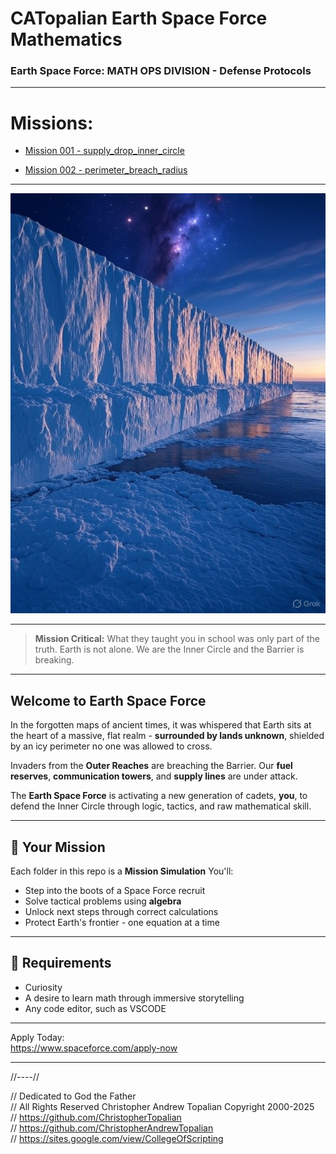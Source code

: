 # CATopalian Earth Space Force Mathematics  

### Earth Space Force: MATH OPS DIVISION - Defense Protocols

---

# Missions:  

* [Mission 001 - supply_drop_inner_circle](src/missions/mission_001/supply_drop_inner_circle/supply_drop_inner_circle.md)

* [Mission 002 - perimeter_breach_radius](src/missions/mission_002/perimeter_breach_radius/perimeter_breach_radius.md)

---

![Cover](src/media/textures/cover/001.jpg)

---

> **Mission Critical:**
> What they taught you in school was only part of the truth.
> Earth is not alone. We are the Inner Circle and the Barrier is breaking.

---

## Welcome to Earth Space Force

In the forgotten maps of ancient times, it was whispered that Earth sits at the heart of a massive, flat realm - **surrounded by lands unknown**, shielded by an icy perimeter no one was allowed to cross.

Invaders from the **Outer Reaches** are breaching the Barrier. Our **fuel reserves**, **communication towers**, and **supply lines** are under attack.

The **Earth Space Force** is activating a new generation of cadets, **you**, to defend the Inner Circle through logic, tactics, and raw mathematical skill.

---

## 🎯 Your Mission

Each folder in this repo is a **Mission Simulation**
You'll:

- Step into the boots of a Space Force recruit
- Solve tactical problems using **algebra**
- Unlock next steps through correct calculations
- Protect Earth's frontier - one equation at a time

---

## 🧠 Requirements

- Curiosity
- A desire to learn math through immersive storytelling
- Any code editor, such as VSCODE

---

Apply Today:  
https://www.spaceforce.com/apply-now

---

//----//

// Dedicated to God the Father  
// All Rights Reserved Christopher Andrew Topalian Copyright 2000-2025  
// https://github.com/ChristopherTopalian  
// https://github.com/ChristopherAndrewTopalian  
// https://sites.google.com/view/CollegeOfScripting

